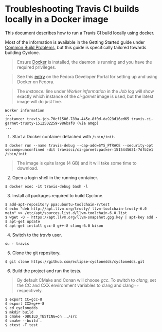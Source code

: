 # Troubleshooting Travis CI builds locally in a Docker image

This document describes how to run a Travis CI build locally using docker.

Most of the information is available in the Getting Started guide under
[Common Build Problems](https://docs.travis-ci.com/user/common-build-problems/#running-a-container-based-docker-image-locally),
but this guide is specifically tailored towards building Cyclone.

> Ensure [Docker](https://www.docker.com/) is installed, the daemon is running
> and you have the required privileges.

> See this [entry](https://developer.fedoraproject.org/tools/docker/about.html)
> on the Fedora Developer Portal for setting up and using Docker on Fedora.

> The *instance:* line under *Worker information* in the *Job log* will show
> exactly which instance of the *ci-garnet* image is used, but the latest image
> will do just fine.

```
Worker information
...
instance: travis-job-70cf1506-780a-445e-8f0d-da928d16ed65 travis-ci-garnet-trusty-1512502259-986baf0 (via amqp)
...
```

1. Start a Docker container detached with `/sbin/init`.

 ```
$ docker run --name travis-debug --cap-add=SYS_PTRACE --security-opt seccomp=unconfined -dit travisci/ci-garnet:packer-1515445631-7dfb2e1 /sbin/init
```

 > The image is quite large (4 GB) and it will take some time to download.

2. Open a login shell in the running container.

 ```
$ docker exec -it travis-debug bash -l
```

3. Install all packages required to build Cyclone.

 ```
$ add-apt-repository ppa:ubuntu-toolchain-r/test
$ echo "deb http://apt.llvm.org/trusty/ llvm-toolchain-trusty-6.0 main" >> /etc/apt/sources.list.d/llvm-toolchain-6.0.list
$ wget -O - https://apt.llvm.org/llvm-snapshot.gpg.key | apt-key add -
$ apt-get update
$ apt-get install gcc-8 g++-8 clang-6.0 bison
```

4. Switch to the *travis* user.

 ```
su - travis
```

5. Clone the git repository.

 ```
$ git clone https://github.com/eclipse-cyclonedds/cyclonedds.git
```

6. Build the project and run the tests.

 > By default CMake and Conan will choose *gcc*. To switch to *clang*, set the
 > CC and CXX environment variables to clang and clang++ respectively.

 ```
$ export CC=gcc-8
$ export CXX=g++-8
$ cd cyclonedds
$ mkdir build
$ cmake -DBUILD_TESTING=on ../src
$ cmake --build .
$ ctest -T test
```
